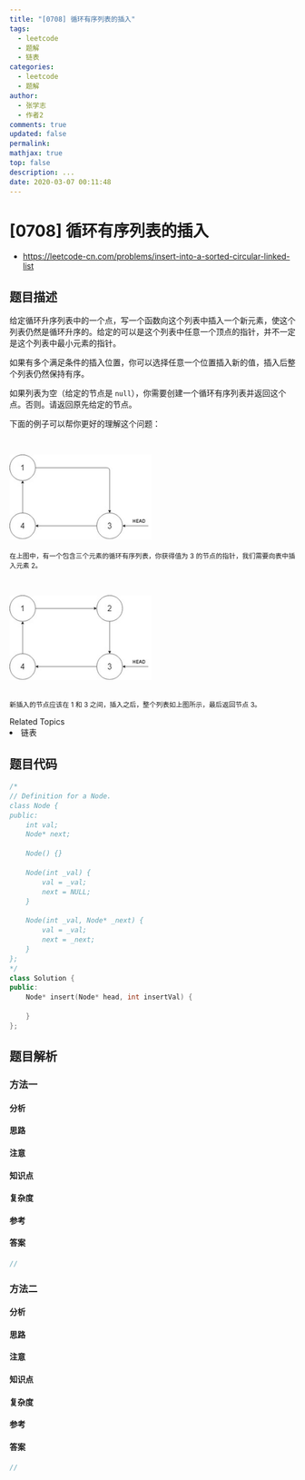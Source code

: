 ```yaml
---
title: "[0708] 循环有序列表的插入"
tags:
  - leetcode
  - 题解
  - 链表
categories:
  - leetcode
  - 题解
author:
  - 张学志
  - 作者2
comments: true
updated: false
permalink:
mathjax: true
top: false
description: ...
date: 2020-03-07 00:11:48
---
```



# [0708] 循环有序列表的插入
* https://leetcode-cn.com/problems/insert-into-a-sorted-circular-linked-list


## 题目描述

<p>给定循环升序列表中的一个点，写一个函数向这个列表中插入一个新元素，使这个列表仍然是循环升序的。给定的可以是这个列表中任意一个顶点的指针，并不一定是这个列表中最小元素的指针。</p>

<p>如果有多个满足条件的插入位置，你可以选择任意一个位置插入新的值，插入后整个列表仍然保持有序。</p>

<p>如果列表为空（给定的节点是 <code>null</code>），你需要创建一个循环有序列表并返回这个点。否则。请返回原先给定的节点。</p>

<p>下面的例子可以帮你更好的理解这个问题：</p>

<p>&nbsp;</p>

<p><img alt="" src="https://raw.githubusercontent.com/algoboy101/LeetCodeCrowdsource/master/imgs/example_1_before_65p.jpg" style="height: 149px; width: 250px;"><br>
<br>
<small>在上图中，有一个包含三个元素的循环有序列表，你获得值为 3 的节点的指针，我们需要向表中插入元素 2。</small></p>

<p>&nbsp;</p>

<p><img alt="" src="https://raw.githubusercontent.com/algoboy101/LeetCodeCrowdsource/master/imgs/example_1_after_65p.jpg" style="height: 149px; width: 250px;"><br>
&nbsp;</p>

<p><small>新插入的节点应该在 1 和 3 之间，插入之后，整个列表如上图所示，最后返回节点 3。</small></p>
<div><div>Related Topics</div><div><li>链表</li></div></div>


## 题目代码

```cpp
/*
// Definition for a Node.
class Node {
public:
    int val;
    Node* next;

    Node() {}

    Node(int _val) {
        val = _val;
        next = NULL;
    }

    Node(int _val, Node* _next) {
        val = _val;
        next = _next;
    }
};
*/
class Solution {
public:
    Node* insert(Node* head, int insertVal) {
        
    }
};
```


## 题目解析


### 方法一

#### 分析

#### 思路

#### 注意

#### 知识点

#### 复杂度

#### 参考

#### 答案

```cpp
//
```


### 方法二

#### 分析

#### 思路

#### 注意

#### 知识点

#### 复杂度

#### 参考

#### 答案

```cpp
//
```


